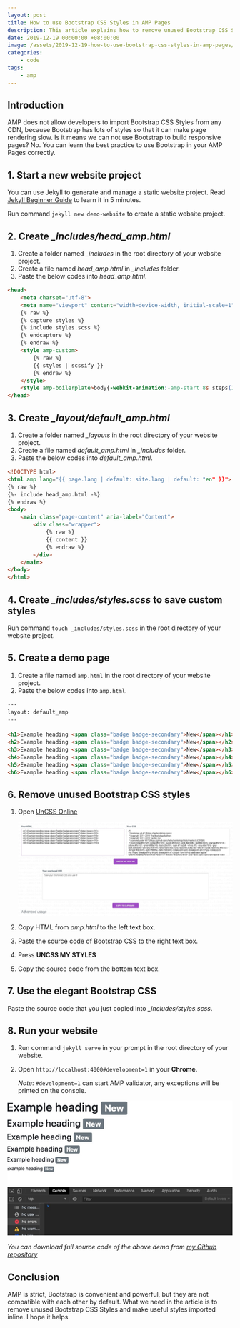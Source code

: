 ```yaml
---
layout: post
title: How to use Bootstrap CSS Styles in AMP Pages
description: This article explains how to remove unused Bootstrap CSS Styles and use the rest of the styles in AMP pages.
date: 2019-12-19 00:00:00 +08:00:00
image: /assets/2019-12-19-how-to-use-bootstrap-css-styles-in-amp-pages/banner.jpg
categories:
    - code
tags:
    - amp
---
```


## Introduction

AMP does not allow developers to import Bootstrap CSS Styles from any CDN, because Bootstrap has lots of styles so that it can make page rendering slow. Is it means we can not use Bootstrap to build responsive pages? No. You can learn the best practice to use Bootstrap in your AMP Pages correctly.

## 1. Start a new website project

You can use Jekyll to generate and manage a static website project. Read [Jekyll Beginner Guide](/jekyll-beginner-guide.html) to learn it in 5 minutes.

Run command `jekyll new demo-website` to create a static website project.

## 2. Create *_includes/head_amp.html*

1. Create a folder named *_includes* in the root directory of your website project.
2. Create a file named *head_amp.html* in *_includes* folder.
3. Paste the below codes into *head_amp.html*.

```html
<head>
    <meta charset="utf-8">
    <meta name="viewport" content="width=device-width, initial-scale=1" />
    {% raw %}
    {% capture styles %}
    {% include styles.scss %}
    {% endcapture %}
    {% endraw %}
    <style amp-custom>
        {% raw %}
        {{ styles | scssify }}
        {% endraw %}
    </style>
    <style amp-boilerplate>body{-webkit-animation:-amp-start 8s steps(1,end) 0s 1 normal both;-moz-animation:-amp-start 8s steps(1,end) 0s 1 normal both;-ms-animation:-amp-start 8s steps(1,end) 0s 1 normal both;animation:-amp-start 8s steps(1,end) 0s 1 normal both}@-webkit-keyframes -amp-start{from{visibility:hidden}to{visibility:visible}}@-moz-keyframes -amp-start{from{visibility:hidden}to{visibility:visible}}@-ms-keyframes -amp-start{from{visibility:hidden}to{visibility:visible}}@-o-keyframes -amp-start{from{visibility:hidden}to{visibility:visible}}@keyframes -amp-start{from{visibility:hidden}to{visibility:visible}}</style><noscript><style amp-boilerplate>body{-webkit-animation:none;-moz-animation:none;-ms-animation:none;animation:none}</style></noscript>
</head>
```

## 3. Create *_layout/default_amp.html*

1. Create a folder named *_layouts* in the root directory of your website project.
2. Create a file named *default_amp.html* in *_includes* folder.
3. Paste the below codes into *default_amp.html*.

```html
<!DOCTYPE html>
<html amp lang="{{ page.lang | default: site.lang | default: "en" }}">
{% raw %}
{%- include head_amp.html -%}
{% endraw %}
<body>
    <main class="page-content" aria-label="Content">
        <div class="wrapper">
            {% raw %}
            {{ content }}
            {% endraw %}
        </div>
    </main>
</body>
</html>
```

## 4. Create *_includes/styles.scss* to save custom styles

Run command `touch _includes/styles.scss` in the root directory of your website project.

## 5. Create a demo page

1. Create a file named `amp.html` in the root directory of your website project.
2. Paste the below codes into `amp.html`.

```html
---
layout: default_amp
---

<h1>Example heading <span class="badge badge-secondary">New</span></h1>
<h2>Example heading <span class="badge badge-secondary">New</span></h2>
<h3>Example heading <span class="badge badge-secondary">New</span></h3>
<h4>Example heading <span class="badge badge-secondary">New</span></h4>
<h5>Example heading <span class="badge badge-secondary">New</span></h5>
<h6>Example heading <span class="badge badge-secondary">New</span></h6>
```

## 6. Remove unused Bootstrap CSS styles

1. Open [UnCSS Online](https://uncss-online.com)

    ![UnCSS Online](/assets/2019-12-19-how-to-use-bootstrap-css-styles-in-amp-pages/uncss.jpg)

2. Copy HTML from *amp.html* to the left text box.
3. Paste the source code of Bootstrap CSS to the right text box.
4. Press **UNCSS MY STYLES**
5. Copy the source code from the bottom text box.

## 7. Use the elegant Bootstrap CSS

Paste the source code that you just copied into *_includes/styles.scss*.

## 8. Run your website

1. Run command `jekyll serve` in your prompt in the root directory of your website.
2. Open `http://localhost:4000#development=1` in your **Chrome**.

    *Note*: `#development=1` can start AMP validator, any exceptions will be printed on the console.

![Result](/assets/2019-12-19-how-to-use-bootstrap-css-styles-in-amp-pages/result.jpg)

*You can download full source code of the above demo from [my Github repository](https://github.com/miguoliang/effective-jekyll.git)*

## Conclusion

AMP is strict, Bootstrap is convenient and powerful, but they are not compatible with each other by default. What we need in the article is to remove unused Bootstrap CSS Styles and make useful styles imported inline. I hope it helps.
